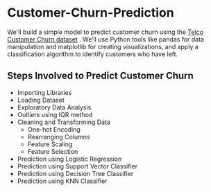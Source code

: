 # Customer-Churn-Prediction
We'll build a simple model to predict customer churn using the [Telco Customer Churn dataset](https://www.kaggle.com/blastchar/telco-customer-churn) . We’ll use Python tools like pandas for data manipulation and matplotlib for creating visualizations, and apply a classification algorithm to identify customers who have left.

## Steps Involved to Predict Customer Churn
- Importing Libraries
- Loading Dataset
- Exploratory Data Analysis
- Outliers using IQR method
- Cleaning and Transforming Data
    - One-hot Encoding
    - Rearranging Columns
    - Feature Scaling
    - Feature Selection
- Prediction using Logistic Regression
- Prediction using Support Vector Classifier
- Prediction using Decision Tree Classifier
- Prediction using KNN Classifier
